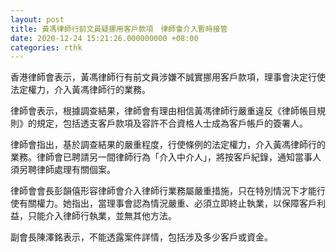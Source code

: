 ```yaml
---
layout: post
title: 黃馮律師行前文員疑挪用客戶款項　律師會介入暫時接管
date: 2020-12-24 15:21:26.000000000 +08:00
categories: rthk
---
```


香港律師會表示，黃馮律師行有前文員涉嫌不誠實挪用客戶款項，理事會決定行使法定權力，介入黃馮律師行的業務。

律師會表示，根據調查結果，律師會有理由相信黃馮律師行嚴重違反《律師帳目規則》的規定，包括透支客戶款項及容許不合資格人士成為客戶帳戶的簽署人。

律師會指出，基於調查結果的嚴重程度，行使條例的法定權力，介入黃馮律師行的業務。律師會已聘請另一間律師行為「介入中介人」，將按客戶紀錄，通知當事人須另聘律師處理有關個案。

律師會會長彭韻僖形容律師會介入律師行業務屬嚴重措施，只在特別情況下才能行使有關權力。她指出，當理事會認為情況嚴重、必須立即終止執業，以保障客戶利益，只能介入律師行執業，並無其他方法。

副會長陳澤銘表示，不能透露案件詳情，包括涉及多少客戶或資金。
